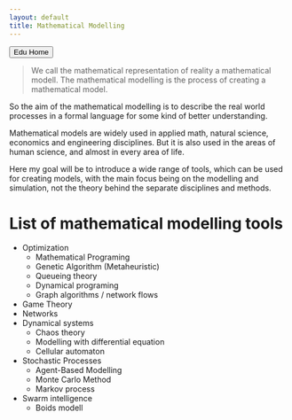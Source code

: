 ```yaml
---
layout: default
title: Mathematical Modelling
---
```

<button type="button" class="button" onclick="location.href='/Edu/Base/#content-collection'">Edu Home</button>

> We call the mathematical representation of reality a mathematical modell. The mathematical modelling is the process of creating a mathematical model.

So the aim of the mathematical modelling is to describe the real world processes in a formal language for some kind of better understanding. 

Mathematical models are widely used in applied math, natural science, economics and engineering disciplines. But it is also used in the areas of human science, and almost in every area of life.

Here my goal will be to introduce a wide range of tools, which can be used for creating models, with the main focus being on the modelling and simulation, not the theory behind the separate disciplines and methods. 

# List of mathematical modelling tools

- Optimization
    - Mathematical Programing
    - Genetic Algorithm (Metaheuristic)
    - Queueing theory
    - Dynamical programing
    - Graph algorithms / network flows
- Game Theory
- Networks
- Dynamical systems
    - Chaos theory
    - Modelling with differential equation
    - Cellular automaton
- Stochastic Processes
    - Agent-Based Modelling
    - Monte Carlo Method
    - Markov process
- Swarm intelligence
    - Boids modell